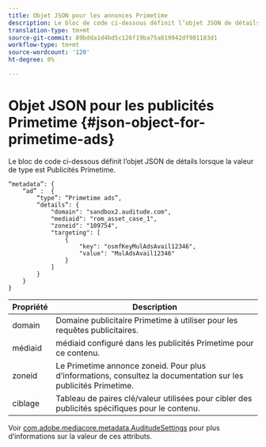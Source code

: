 ```yaml
---
title: Objet JSON pour les annonces Primetime
description: Le bloc de code ci-dessous définit l’objet JSON de détails lorsque la valeur de type est Publicités Primetime.
translation-type: tm+mt
source-git-commit: 89bdda1d4bd5c126f19ba75a819942df901183d1
workflow-type: tm+mt
source-wordcount: '120'
ht-degree: 0%

---
```



# Objet JSON pour les publicités Primetime {#json-object-for-primetime-ads}

Le bloc de code ci-dessous définit l’objet JSON de détails lorsque la valeur de type est Publicités Primetime.

```
“metadata”: {
    “ad” :  {
        “type”: “Primetime ads”,
        “details”: {
            "domain": "sandbox2.auditude.com",
            "mediaid": "rom_asset_case_1",
            "zoneid": "109754",
            "targeting": [
                {
                    "key": "osmfKeyMulAdsAvail12346",
                    "value": "MulAdsAvail12346"
                }
            ]
        }
    }
}
```

| Propriété | Description |
|---|---|
| domain | Domaine publicitaire Primetime à utiliser pour les requêtes publicitaires. |
| médiaid | médiaid configuré dans les publicités Primetime pour ce contenu. |
| zoneid | Le Primetime annonce zoneid. Pour plus d’informations, consultez la documentation sur les publicités Primetime. |
| ciblage | Tableau de paires clé/valeur utilisées pour cibler des publicités spécifiques pour le contenu. |

Voir [com.adobe.mediacore.metadata.AuditudeSettings](https://help.adobe.com/en_US/primetime/api/psdk/javadoc/com/adobe/mediacore/metadata/AuditudeSettings.html) pour plus d’informations sur la valeur de ces attributs.